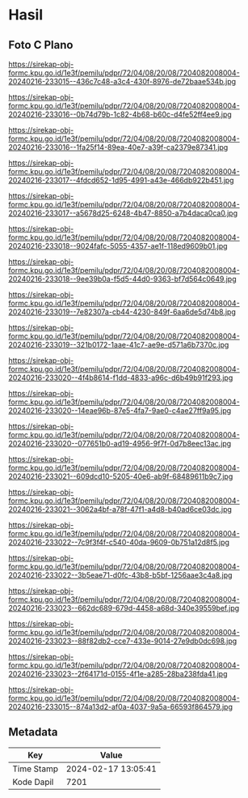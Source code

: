# Hasil

## Foto C Plano

https://sirekap-obj-formc.kpu.go.id/1e3f/pemilu/pdpr/72/04/08/20/08/7204082008004-20240216-233015--436c7c48-a3c4-430f-8976-de72baae534b.jpg

https://sirekap-obj-formc.kpu.go.id/1e3f/pemilu/pdpr/72/04/08/20/08/7204082008004-20240216-233016--0b74d79b-1c82-4b68-b60c-d4fe52ff4ee9.jpg

https://sirekap-obj-formc.kpu.go.id/1e3f/pemilu/pdpr/72/04/08/20/08/7204082008004-20240216-233016--1fa25f14-89ea-40e7-a39f-ca2379e87341.jpg

https://sirekap-obj-formc.kpu.go.id/1e3f/pemilu/pdpr/72/04/08/20/08/7204082008004-20240216-233017--4fdcd652-1d95-4991-a43e-466db922b451.jpg

https://sirekap-obj-formc.kpu.go.id/1e3f/pemilu/pdpr/72/04/08/20/08/7204082008004-20240216-233017--a5678d25-6248-4b47-8850-a7b4daca0ca0.jpg

https://sirekap-obj-formc.kpu.go.id/1e3f/pemilu/pdpr/72/04/08/20/08/7204082008004-20240216-233018--9024fafc-5055-4357-ae1f-118ed9609b01.jpg

https://sirekap-obj-formc.kpu.go.id/1e3f/pemilu/pdpr/72/04/08/20/08/7204082008004-20240216-233018--9ee39b0a-f5d5-44d0-9363-bf7d564c0649.jpg

https://sirekap-obj-formc.kpu.go.id/1e3f/pemilu/pdpr/72/04/08/20/08/7204082008004-20240216-233019--7e82307a-cb44-4230-849f-6aa6de5d74b8.jpg

https://sirekap-obj-formc.kpu.go.id/1e3f/pemilu/pdpr/72/04/08/20/08/7204082008004-20240216-233019--321b0172-1aae-41c7-ae9e-d571a6b7370c.jpg

https://sirekap-obj-formc.kpu.go.id/1e3f/pemilu/pdpr/72/04/08/20/08/7204082008004-20240216-233020--4f4b8614-f1dd-4833-a96c-d6b49b91f293.jpg

https://sirekap-obj-formc.kpu.go.id/1e3f/pemilu/pdpr/72/04/08/20/08/7204082008004-20240216-233020--14eae96b-87e5-4fa7-9ae0-c4ae27ff9a95.jpg

https://sirekap-obj-formc.kpu.go.id/1e3f/pemilu/pdpr/72/04/08/20/08/7204082008004-20240216-233020--077651b0-ad19-4956-9f7f-0d7b8eec13ac.jpg

https://sirekap-obj-formc.kpu.go.id/1e3f/pemilu/pdpr/72/04/08/20/08/7204082008004-20240216-233021--609dcd10-5205-40e6-ab9f-68489611b9c7.jpg

https://sirekap-obj-formc.kpu.go.id/1e3f/pemilu/pdpr/72/04/08/20/08/7204082008004-20240216-233021--3062a4bf-a78f-47f1-a4d8-b40ad6ce03dc.jpg

https://sirekap-obj-formc.kpu.go.id/1e3f/pemilu/pdpr/72/04/08/20/08/7204082008004-20240216-233022--7c9f3f4f-c540-40da-9609-0b751a12d8f5.jpg

https://sirekap-obj-formc.kpu.go.id/1e3f/pemilu/pdpr/72/04/08/20/08/7204082008004-20240216-233022--3b5eae71-d0fc-43b8-b5bf-1256aae3c4a8.jpg

https://sirekap-obj-formc.kpu.go.id/1e3f/pemilu/pdpr/72/04/08/20/08/7204082008004-20240216-233023--662dc689-679d-4458-a68d-340e39559bef.jpg

https://sirekap-obj-formc.kpu.go.id/1e3f/pemilu/pdpr/72/04/08/20/08/7204082008004-20240216-233023--88f82db2-cce7-433e-9014-27e9db0dc698.jpg

https://sirekap-obj-formc.kpu.go.id/1e3f/pemilu/pdpr/72/04/08/20/08/7204082008004-20240216-233023--2f64171d-0155-4f1e-a285-28ba238fda41.jpg

https://sirekap-obj-formc.kpu.go.id/1e3f/pemilu/pdpr/72/04/08/20/08/7204082008004-20240216-233015--874a13d2-af0a-4037-9a5a-66593f864579.jpg


## Metadata

| Key        | Value               |
| ---------- | ------------------- |
| Time Stamp | 2024-02-17 13:05:41 |
| Kode Dapil | 7201                |



